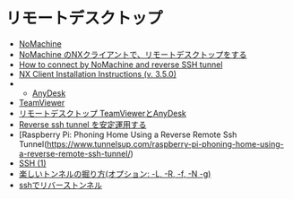 
# リモートデスクトップ

* [NoMachine](https://www.nomachine.com/)
* [NoMachine のNXクライアントで、リモートデスクトップをする](http://takuya-1st.hatenablog.jp/entry/20110502/1304337538)
* [How to connect by NoMachine and reverse SSH tunnel](https://www.nomachine.com/AR01N00870)
* [NX Client Installation Instructions (v. 3.5.0)](https://www.nomachine.com/DT12I00005)
* * [AnyDesk](https://anydesk.com/remote-desktop)
* [TeamViewer](https://www.teamviewer.com/ja/)
* [リモートデスクトップ TeamViewerとAnyDesk](http://pon250.blogspot.jp/2015/05/teamvieweranydesk.html)
* [Reverse ssh tunnel を安定運用する](https://qiita.com/syoyo/items/d31e9db6851dfee3ef82)
* [Raspberry Pi: Phoning Home Using a Reverse Remote Ssh Tunnel(https://www.tunnelsup.com/raspberry-pi-phoning-home-using-a-reverse-remote-ssh-tunnel/)
* [SSH (1)](https://euske.github.io/openssh-jman/ssh.html)
* [楽しいトンネルの掘り方(オプション: -L, -R, -f, -N -g)](https://www.kmc.gr.jp/advent-calendar/ssh/2013/12/09/tunnel2.html)
* [sshでリバーストンネル](http://d.hatena.ne.jp/rougeref/20140502#1399000025)
